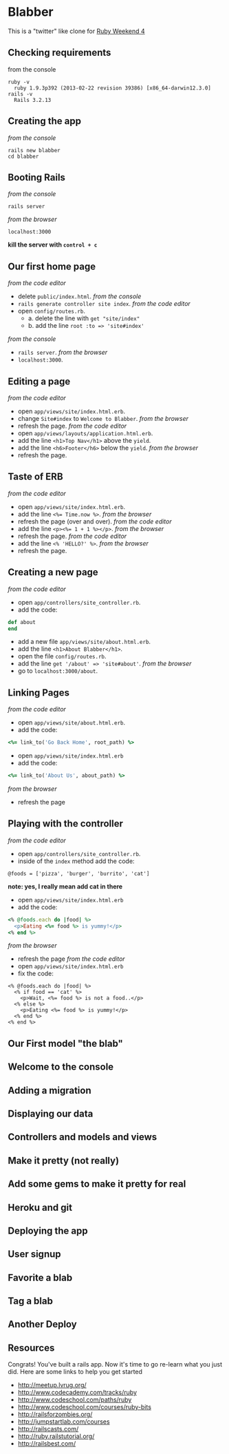 # Blabber
This is a "twitter" like clone for [Ruby Weekend 4](http://rubyweekend.com)

## Checking requirements
from the console

```text
ruby -v
  ruby 1.9.3p392 (2013-02-22 revision 39386) [x86_64-darwin12.3.0]
rails -v
  Rails 3.2.13
```

## Creating the app
_from the console_

```text
rails new blabber
cd blabber
```

## Booting Rails
_from the console_
```text
rails server
```

_from the browser_
```text
localhost:3000
```
**kill the server with `control + c`**

## Our first home page
_from the code editor_
- delete `public/index.html`.
_from the console_
- `rails generate controller site index`.
_from the code editor_
- open `config/routes.rb`.
  - a. delete the line with `get "site/index"`
  - b. add the line `root :to => 'site#index'`

_from the console_
- `rails server`.
_from the browser_
- `localhost:3000`.

## Editing a page
_from the code editor_
- open `app/views/site/index.html.erb`.
- change `Site#index` to `Welcome to Blabber`.
_from the browser_
- refresh the page.
_from the code editor_
- open `app/views/layouts/application.html.erb`.
- add the line `<h1>Top Nav</h1>` above the `yield`.
- add the line `<h6>Footer</h6>` below the `yield`.
_from the browser_
- refresh the page.

## Taste of ERB
_from the code editor_
- open `app/views/site/index.html.erb`.
- add the line `<%= Time.now %>`.
_from the browser_
- refresh the page (over and over).
_from the code editor_
- add the line `<p><%= 1 + 1 %></p>`.
_from the browser_
- refresh the page.
_from the code editor_
- add the line `<% 'HELLO?' %>`.
_from the browser_
- refresh the page.

## Creating a new page
_from the code editor_
- open `app/controllers/site_controller.rb`.
- add the code:
```ruby
def about
end
```

- add a new file `app/views/site/about.html.erb`.
- add the line `<h1>About Blabber</h1>`.
- open the file `config/routes.rb`.
- add the line `get '/about' => 'site#about'`.
_from the browser_
- go to `localhost:3000/about`.

## Linking Pages
_from the code editor_
- open `app/views/site/about.html.erb`.
- add the code:
```ruby
<%= link_to('Go Back Home', root_path) %>
```

- open `app/views/site/index.html.erb`
- add the code:
```ruby
<%= link_to('About Us', about_path) %>
```

_from the browser_
- refresh the page


## Playing with the controller
_from the code editor_
- open `app/controllers/site_controller.rb`.
- inside of the `index` method add the code:
```
@foods = ['pizza', 'burger', 'burrito', 'cat']
```

**note: yes, I really mean add cat in there**
- open `app/views/site/index.html.erb`
- add the code:
```ruby
<% @foods.each do |food| %>
  <p>Eating <%= food %> is yummy!</p>
<% end %>
```

_from the browser_
- refresh the page
_from the code editor_
- open `app/views/site/index.html.erb`
- fix the code:
```
<% @foods.each do |food| %>
  <% if food == 'cat' %>
    <p>Wait, <%= food %> is not a food..</p>
  <% else %>
    <p>Eating <%= food %> is yummy!</p>
  <% end %>
<% end %>
```

## Our First model "the blab"

## Welcome to the console

## Adding a migration

## Displaying our data

## Controllers and models and views

## Make it pretty (not really)

## Add some gems to make it pretty for real

## Heroku and git

## Deploying the app

## User signup

## Favorite a blab

## Tag a blab

## Another Deploy

## Resources
Congrats! You've built a rails app. Now it's time to go re-learn what you just did.
Here are some links to help you get started
- http://meetup.lvrug.org/
- http://www.codecademy.com/tracks/ruby
- http://www.codeschool.com/paths/ruby
- http://www.codeschool.com/courses/ruby-bits
- http://railsforzombies.org/
- http://jumpstartlab.com/courses
- http://railscasts.com/
- http://ruby.railstutorial.org/
- http://railsbest.com/